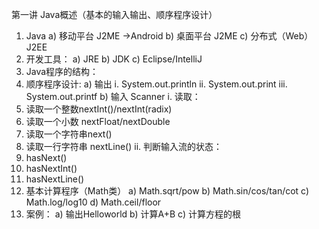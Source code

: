 第一讲 Java概述（基本的输入输出、顺序程序设计）


1.	Java
a)	移动平台 J2ME ->Android
b)	桌面平台 J2ME
c)	分布式（Web）J2EE
2.	开发工具：
a)	JRE
b)	JDK 
c)	Eclipse/IntelliJ
3.	Java程序的结构：
4.	顺序程序设计:
a)	输出
i.	System.out.println
ii.	System.out.print
iii.	System.out.printf
b)	输入 Scanner
i.	读取：
1.	读取一个整数nextInt()/nextInt(radix)
2.	读取一个小数 nextFloat/nextDouble
3.	读取一个字符串next()
4.	读取一行字符串 nextLine()
ii.	判断输入流的状态：
1.	hasNext()
2.	hasNextInt()
3.	hasNextLine()
5.	基本计算程序（Math类）
a)	Math.sqrt/pow
b)	Math.sin/cos/tan/cot
c)	Math.log/log10
d)	Math.ceil/floor
6.	案例：
a)	输出Helloworld
b)	计算A+B
c)	计算方程的根
